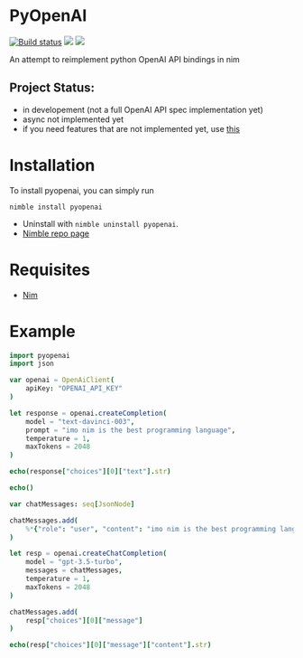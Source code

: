# PyOpenAI

[![Build status](https://github.com/HACCKKER/pyopenai/workflows/Build/badge.svg)](https://github.com/HACCKKER/pyopenai/actions)
![](https://img.shields.io/github/languages/top/HACCKKER/pyopenai?style=flat)
![](https://img.shields.io/github/languages/code-size/HACCKKER/pyopenai?style=flat)

An attempt to reimplement python OpenAI API bindings in nim

## Project Status:
- in developement (not a full OpenAI API spec implementation yet)
- async not implemented yet
- if you need features that are not implemented yet, use [this](https://nimble.directory/pkg/openaiclient)

# Installation
To install pyopenai, you can simply run
```
nimble install pyopenai
```
- Uninstall with `nimble uninstall pyopenai`.
- [Nimble repo page](https://nimble.directory/pkg/)

# Requisites

- [Nim](https://nim-lang.org)

# Example
```nim
import pyopenai
import json

var openai = OpenAiClient(
    apiKey: "OPENAI_API_KEY"
)

let response = openai.createCompletion(
    model = "text-davinci-003",
    prompt = "imo nim is the best programming language",
    temperature = 1,
    maxTokens = 2048
)

echo(response["choices"][0]["text"].str)

echo()

var chatMessages: seq[JsonNode]

chatMessages.add(
    %*{"role": "user", "content": "imo nim is the best programming language"}
)

let resp = openai.createChatCompletion(
    model = "gpt-3.5-turbo",
    messages = chatMessages,
    temperature = 1,
    maxTokens = 2048
)

chatMessages.add(
    resp["choices"][0]["message"]
)

echo(resp["choices"][0]["message"]["content"].str)
```
